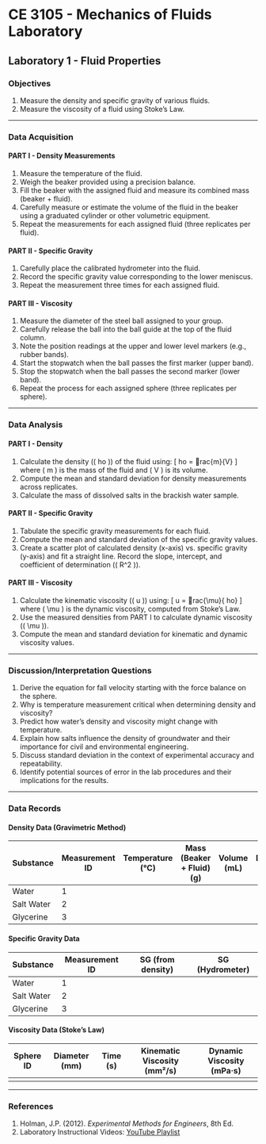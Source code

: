 
# CE 3105 - Mechanics of Fluids Laboratory
## Laboratory 1 - Fluid Properties

### Objectives
1. Measure the density and specific gravity of various fluids.
2. Measure the viscosity of a fluid using Stoke’s Law.

---

### Data Acquisition

#### **PART I - Density Measurements**
1. Measure the temperature of the fluid.
2. Weigh the beaker provided using a precision balance.
3. Fill the beaker with the assigned fluid and measure its combined mass (beaker + fluid).
4. Carefully measure or estimate the volume of the fluid in the beaker using a graduated cylinder or other volumetric equipment.
5. Repeat the measurements for each assigned fluid (three replicates per fluid).

#### **PART II - Specific Gravity**
1. Carefully place the calibrated hydrometer into the fluid.
2. Record the specific gravity value corresponding to the lower meniscus.
3. Repeat the measurement three times for each assigned fluid.

#### **PART III - Viscosity**
1. Measure the diameter of the steel ball assigned to your group.
2. Carefully release the ball into the ball guide at the top of the fluid column.
3. Note the position readings at the upper and lower level markers (e.g., rubber bands).
4. Start the stopwatch when the ball passes the first marker (upper band).
5. Stop the stopwatch when the ball passes the second marker (lower band).
6. Repeat the process for each assigned sphere (three replicates per sphere).

---

### Data Analysis

#### **PART I - Density**
1. Calculate the density (\( ho \)) of the fluid using:
   \[ ho = rac{m}{V} \]
   where \( m \) is the mass of the fluid and \( V \) is its volume.
2. Compute the mean and standard deviation for density measurements across replicates.
3. Calculate the mass of dissolved salts in the brackish water sample.

#### **PART II - Specific Gravity**
1. Tabulate the specific gravity measurements for each fluid.
2. Compute the mean and standard deviation of the specific gravity values.
3. Create a scatter plot of calculated density (x-axis) vs. specific gravity (y-axis) and fit a straight line. Record the slope, intercept, and coefficient of determination (\( R^2 \)).

#### **PART III - Viscosity**
1. Calculate the kinematic viscosity (\( 
u \)) using:
   \[ 
u = rac{\mu}{ho} \]
   where \( \mu \) is the dynamic viscosity, computed from Stoke’s Law.
2. Use the measured densities from PART I to calculate dynamic viscosity (\( \mu \)).
3. Compute the mean and standard deviation for kinematic and dynamic viscosity values.

---

### Discussion/Interpretation Questions
1. Derive the equation for fall velocity starting with the force balance on the sphere.
2. Why is temperature measurement critical when determining density and viscosity?
3. Predict how water’s density and viscosity might change with temperature.
4. Explain how salts influence the density of groundwater and their importance for civil and environmental engineering.
5. Discuss standard deviation in the context of experimental accuracy and repeatability.
6. Identify potential sources of error in the lab procedures and their implications for the results.

---

### Data Records

#### **Density Data (Gravimetric Method)**

| Substance     | Measurement ID | Temperature (°C) | Mass (Beaker + Fluid) (g) | Volume (mL) | Density (g/mL) |
|---------------|----------------|-------------------|---------------------------|-------------|----------------|
| Water         | 1              |                   |                           |             |                |
| Salt Water    | 2              |                   |                           |             |                |
| Glycerine     | 3              |                   |                           |             |                |

#### **Specific Gravity Data**

| Substance     | Measurement ID | SG (from density) | SG (Hydrometer) |
|---------------|----------------|-------------------|-----------------|
| Water         | 1              |                   |                 |
| Salt Water    | 2              |                   |                 |
| Glycerine     | 3              |                   |                 |

#### **Viscosity Data (Stoke’s Law)**

| Sphere ID | Diameter (mm) | Time (s) | Kinematic Viscosity (mm²/s) | Dynamic Viscosity (mPa·s) |
|-----------|---------------|----------|-----------------------------|---------------------------|
|           |               |          |                             |                           |

---

### References
1. Holman, J.P. (2012). *Experimental Methods for Engineers*, 8th Ed.
2. Laboratory Instructional Videos: [YouTube Playlist](https://www.youtube.com/playlist?list=example)

